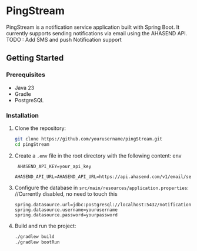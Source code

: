 # PingStream

PingStream is a notification service application built with Spring Boot. It currently supports sending notifications via email using the AHASEND API.
TODO : Add SMS  and push Notification support

## Getting Started

### Prerequisites

- Java 23
- Gradle
- PostgreSQL

### Installation

1. Clone the repository:
    ```sh
    git clone https://github.com/yourusername/pingStream.git
    cd pingStream
    ```

2. Create a `.env` file in the root directory with the following content:
    env
   ```
    AHASEND_API_KEY=your_api_key
    AHASEND_API_URL=AHASEND_API_URL=https://api.ahasend.com/v1/email/send
    ```

4. Configure the database in `src/main/resources/application.properties`:
     //Currently disabled, no need to touch this
    ```properties
    spring.datasource.url=jdbc:postgresql://localhost:5432/notifications
    spring.datasource.username=yourusername
    spring.datasource.password=yourpassword
    ```

5. Build and run the project:
    ```sh
    ./gradlew build
    ./gradlew bootRun
    ```
